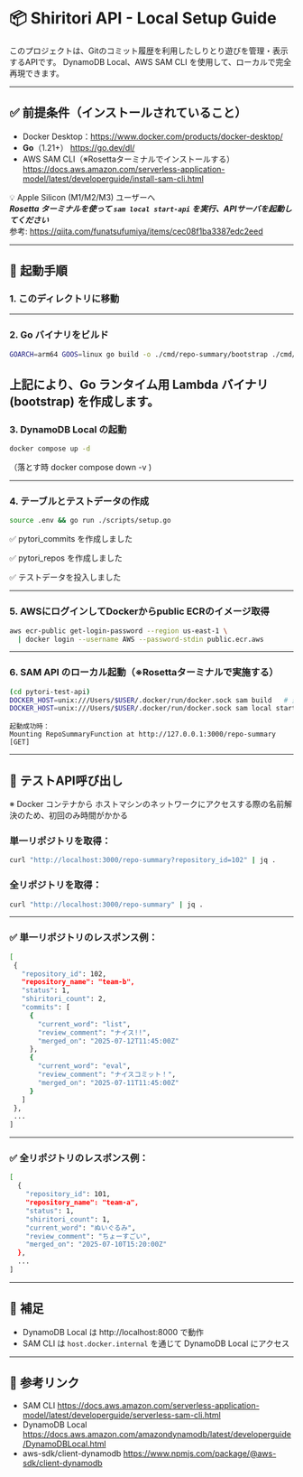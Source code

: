 # 📦 Shiritori API - Local Setup Guide

このプロジェクトは、Gitのコミット履歴を利用したしりとり遊びを管理・表示するAPIです。
DynamoDB Local、AWS SAM CLI を使用して、ローカルで完全再現できます。

---

## ✅ 前提条件（インストールされていること）

- Docker Desktop：https://www.docker.com/products/docker-desktop/
- **Go**（1.21+） <https://go.dev/dl/>
- AWS SAM CLI（※Rosettaターミナルでインストールする）
  https://docs.aws.amazon.com/serverless-application-model/latest/developerguide/install-sam-cli.html

💡 Apple Silicon (M1/M2/M3) ユーザーへ  
***Rosetta ターミナルを使って `sam local start-api` を実行、APIサーバを起動してください***  
参考:
https://qiita.com/funatsufumiya/items/cec08f1ba3387edc2eed

---

## 🚀 起動手順

### 1. このディレクトリに移動

---

### 2. Go バイナリをビルド
```bash
GOARCH=arm64 GOOS=linux go build -o ./cmd/repo-summary/bootstrap ./cmd/repo-summary
```

上記により、Go ランタイム用 Lambda バイナリ (bootstrap) を作成します。
---

### 3. DynamoDB Local の起動
```bash
docker compose up -d
```

（落とす時 docker compose down -v )

---

### 4. テーブルとテストデータの作成
```bash
source .env && go run ./scripts/setup.go
```

✅ pytori_commits を作成しました

✅ pytori_repos を作成しました

✅ テストデータを投入しました

---
### 5. AWSにログインしてDockerからpublic ECRのイメージ取得
```bash
aws ecr-public get-login-password --region us-east-1 \
  | docker login --username AWS --password-stdin public.ecr.aws
```

---
### 6. SAM API のローカル起動（※Rosettaターミナルで実施する）
```bash
(cd pytori-test-api)
DOCKER_HOST=unix:///Users/$USER/.docker/run/docker.sock sam build   # 変更時は毎回
DOCKER_HOST=unix:///Users/$USER/.docker/run/docker.sock sam local start-api
```

```
起動成功時：
Mounting RepoSummaryFunction at http://127.0.0.1:3000/repo-summary [GET]
```
---

## 🧪 テストAPI呼び出し
※  Docker コンテナから ホストマシンのネットワークにアクセスする際の名前解決のため、初回のみ時間がかかる
### 単一リポジトリを取得：
```bash
curl "http://localhost:3000/repo-summary?repository_id=102" | jq .
```

### 全リポジトリを取得：
```bash
curl "http://localhost:3000/repo-summary" | jq .
```

---

### ✅ 単一リポジトリのレスポンス例：
 ``` bash
[
  {
    "repository_id": 102,
    "repository_name": "team-b",
    "status": 1,
    "shiritori_count": 2,
    "commits": [
      {
        "current_word": "list",
        "review_comment": "ナイス!!",
        "merged_on": "2025-07-12T11:45:00Z"
      },
      {
        "current_word": "eval",
        "review_comment": "ナイスコミット！",
        "merged_on": "2025-07-11T11:45:00Z"
      }
    ]
  },
  ...
]
```

---

### ✅ 全リポジトリのレスポンス例：

```bash
[
  {
    "repository_id": 101,
    "repository_name": "team-a",
    "status": 1,
    "shiritori_count": 1,
    "current_word": "ぬいぐるみ",
    "review_comment": "ちょーすごい",
    "merged_on": "2025-07-10T15:20:00Z"
  },
  ...
]
```

---

## 🧠 補足

- DynamoDB Local は http://localhost:8000 で動作
- SAM CLI は `host.docker.internal` を通じて DynamoDB Local にアクセス

---

## 🔗 参考リンク

- SAM CLI
  https://docs.aws.amazon.com/serverless-application-model/latest/developerguide/serverless-sam-cli.html
- DynamoDB Local
  https://docs.aws.amazon.com/amazondynamodb/latest/developerguide/DynamoDBLocal.html
- aws-sdk/client-dynamodb
  https://www.npmjs.com/package/@aws-sdk/client-dynamodb
